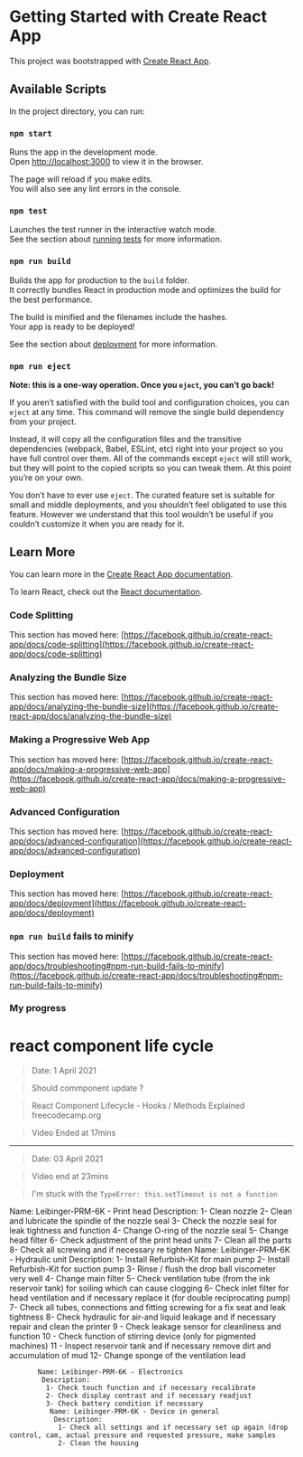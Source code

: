 # Getting Started with Create React App

This project was bootstrapped with [Create React App](https://github.com/facebook/create-react-app).

## Available Scripts

In the project directory, you can run:

### `npm start`

Runs the app in the development mode.\
Open [http://localhost:3000](http://localhost:3000) to view it in the browser.

The page will reload if you make edits.\
You will also see any lint errors in the console.

### `npm test`

Launches the test runner in the interactive watch mode.\
See the section about [running tests](https://facebook.github.io/create-react-app/docs/running-tests) for more information.

### `npm run build`

Builds the app for production to the `build` folder.\
It correctly bundles React in production mode and optimizes the build for the best performance.

The build is minified and the filenames include the hashes.\
Your app is ready to be deployed!

See the section about [deployment](https://facebook.github.io/create-react-app/docs/deployment) for more information.

### `npm run eject`

**Note: this is a one-way operation. Once you `eject`, you can’t go back!**

If you aren’t satisfied with the build tool and configuration choices, you can `eject` at any time. This command will remove the single build dependency from your project.

Instead, it will copy all the configuration files and the transitive dependencies (webpack, Babel, ESLint, etc) right into your project so you have full control over them. All of the commands except `eject` will still work, but they will point to the copied scripts so you can tweak them. At this point you’re on your own.

You don’t have to ever use `eject`. The curated feature set is suitable for small and middle deployments, and you shouldn’t feel obligated to use this feature. However we understand that this tool wouldn’t be useful if you couldn’t customize it when you are ready for it.

## Learn More

You can learn more in the [Create React App documentation](https://facebook.github.io/create-react-app/docs/getting-started).

To learn React, check out the [React documentation](https://reactjs.org/).

### Code Splitting

This section has moved here: [https://facebook.github.io/create-react-app/docs/code-splitting](https://facebook.github.io/create-react-app/docs/code-splitting)

### Analyzing the Bundle Size

This section has moved here: [https://facebook.github.io/create-react-app/docs/analyzing-the-bundle-size](https://facebook.github.io/create-react-app/docs/analyzing-the-bundle-size)

### Making a Progressive Web App

This section has moved here: [https://facebook.github.io/create-react-app/docs/making-a-progressive-web-app](https://facebook.github.io/create-react-app/docs/making-a-progressive-web-app)

### Advanced Configuration

This section has moved here: [https://facebook.github.io/create-react-app/docs/advanced-configuration](https://facebook.github.io/create-react-app/docs/advanced-configuration)

### Deployment

This section has moved here: [https://facebook.github.io/create-react-app/docs/deployment](https://facebook.github.io/create-react-app/docs/deployment)

### `npm run build` fails to minify

This section has moved here: [https://facebook.github.io/create-react-app/docs/troubleshooting#npm-run-build-fails-to-minify](https://facebook.github.io/create-react-app/docs/troubleshooting#npm-run-build-fails-to-minify)


### My progress

# react component life cycle 

> Date: 1 April 2021

> Should commponent update ?

> React Component Lifecycle - Hooks / Methods Explained freecodecamp.org

> Video Ended at 17mins

**************************************************************************************

> Date: 03 April 2021

> Video end at 23mins 

> I'm stuck with the `TypeError: this.setTimeout is not a function`


Name: Leibinger-PRM-6K - Print head Description:
1- Clean nozzle 
2- Clean and lubricate the spindle of the nozzle seal
3- Check the nozzle seal for leak tightness and function
4- Change O-ring of the nozzle seal
5- Change head filter 
6- Check adjustment of the print head units
     7- Clean all the parts 
     8- Check all screwing and if necessary re tighten
      Name: Leibinger-PRM-6K - Hydraulic unit
       Description:
        1- Install Refurbish-Kit for main pump 
      2- Install Refurbish-Kit for suction pump
       3- Rinse / flush the drop ball viscometer very well
        4- Change main filter
         5- Check ventilation tube (from the ink reservoir tank) for soiling which can cause clogging
         6- Check inlet filter for head ventilation and if necessary replace it (for double reciprocating pump) 
         7- Check all tubes, connections and fitting screwing for a fix seat and leak tightness
          8- Check hydraulic for air-and liquid leakage and if necessary repair and clean the printer 
          9 - Check leakage sensor for cleanliness and function 
          10 - Check function of stirring device (only for pigmented machines)
           11 - Inspect reservoir tank and if necessary remove dirt and accumulation of mud 
           12- Change sponge of the ventilation lead 

           Name: Leibinger-PRM-6K - Electronics
            Description:
             1- Check touch function and if necessary recalibrate 
             2- Check display contrast and if necessary readjust 
             3- Check battery condition if necessary
              Name: Leibinger-PRM-6K - Device in general
               Description:
                1- Check all settings and if necessary set up again (drop control, cam, actual pressure and requested pressure, make samples 
                2- Clean the housing